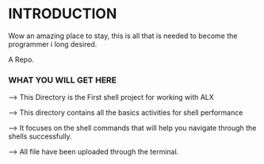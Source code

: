 # INTRODUCTION
Wow an amazing place to stay, this is all that is needed to become the programmer i long desired.

A Repo.

### WHAT YOU WILL GET HERE
--> This Directory is the First shell project for working with ALX

--> This directory contains all the basics activities for shell performance

--> It focuses on the shell commands that will help you navigate through the shells successfully.

--> All file have been uploaded through the terminal.
